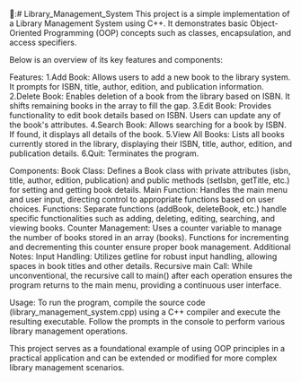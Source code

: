🔰:# Library_Management_System
This project is a simple implementation of a Library Management System using C++. It demonstrates basic Object-Oriented Programming (OOP) concepts such as classes, encapsulation, and access specifiers.

Below is an overview of its key features and components:

Features:
1.Add Book: Allows users to add a new book to the library system. It prompts for ISBN, title, author, edition, and publication information.
2.Delete Book: Enables deletion of a book from the library based on ISBN. It shifts remaining books in the array to fill the gap.
3.Edit Book: Provides functionality to edit book details based on ISBN. Users can update any of the book's attributes.
4.Search Book: Allows searching for a book by ISBN. If found, it displays all details of the book.
5.View All Books: Lists all books currently stored in the library, displaying their ISBN, title, author, edition, and publication details.
6.Quit: Terminates the program.

Components:
Book Class: Defines a Book class with private attributes (isbn, title, author, edition, publication) and public methods (setIsbn, getTitle, etc.) for setting and getting book details.
Main Function: Handles the main menu and user input, directing control to appropriate functions based on user choices.
Functions: Separate functions (addBook, deleteBook, etc.) handle specific functionalities such as adding, deleting, editing, searching, and viewing books.
Counter Management: Uses a counter variable to manage the number of books stored in an array (books). Functions for incrementing and decrementing this counter ensure proper book management.
Additional Notes:
Input Handling: Utilizes getline for robust input handling, allowing spaces in book titles and other details.
Recursive main Call: While unconventional, the recursive call to main() after each operation ensures the program returns to the main menu, providing a continuous user interface.

Usage:
To run the program, compile the source code (library_management_system.cpp) using a C++ compiler and execute the resulting executable. Follow the prompts in the console to perform various library management operations.

This project serves as a foundational example of using OOP principles in a practical application and can be extended or modified for more complex library management scenarios.

